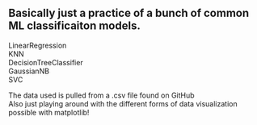 ## Basically just a practice of a bunch of common ML classificaiton models.

LinearRegression\
KNN\
DecisionTreeClassifier\
GaussianNB\
SVC

The data used is pulled from a .csv file found on GitHub\
Also just playing around with the different forms of data visualization possible with matplotlib! 





